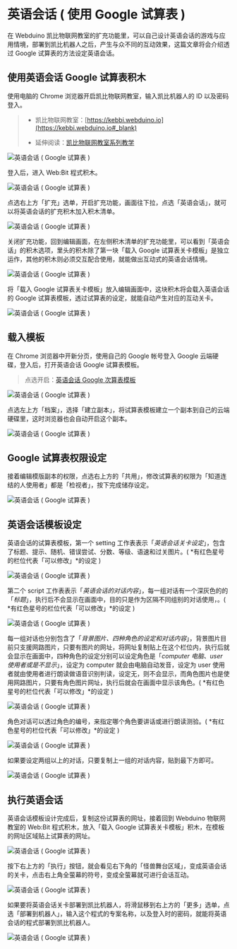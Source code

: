 # 英语会话 ( 使用 Google 试算表 )

在 Webduino 凯比物联网教室的扩充功能里，可以自己设计英语会话的游戏与应用情境，部署到凯比机器人之后，产生与众不同的互动效果，这篇文章将会介绍透过 Google 试算表的方法设定英语会话。

## 使用英语会话 Google 试算表积木

使用电脑的 Chrome 浏览器开启凯比物联网教室，输入凯比机器人的 ID 以及密码登入。

> - 凯比物联网教室：[https://kebbi.webduino.io](https://kebbi.webduino.io#_blank)
>
> - 延伸阅读：[凯比物联网教室系列教学](../index.html)

![英语会话 ( Google 试算表 )](../../../../media/zh-cn/kebbi/english/spread-sheet-01.jpg)

登入后，进入 Web:Bit 程式积木。

![英语会话 ( Google 试算表 )](../../../../media/zh-cn/kebbi/english/spread-sheet-02.jpg)

点选右上方「扩充」选单，开启扩充功能，画面往下拉，点选「英语会话」，就可以将英语会话的扩充积木加入积木清单。

![英语会话 ( Google 试算表 )](../../../../media/zh-cn/kebbi/english/spread-sheet-03.jpg)

关闭扩充功能，回到编辑画面，在左侧积木清单的扩充功能里，可以看到「英语会话」的积木选项，里头的积木除了第一块「载入 Google 试算表关卡模板」是独立运作，其他的积木则必须交互配合使用，就能做出互动式的英语会话情境。

![英语会话 ( Google 试算表 )](../../../../media/zh-cn/kebbi/english/spread-sheet-04.jpg)

将「载入 Google 试算表关卡模板」放入编辑画面中，这块积木将会载入英语会话的 Google 试算表模板，透过试算表的设定，就能自动产生对应的互动关卡。

![英语会话 ( Google 试算表 )](../../../../media/zh-cn/kebbi/english/spread-sheet-05.jpg)

## 载入模板

在 Chrome 浏览器中开新分页，使用自己的 Google 帐号登入 Google 云端硬碟，登入后，打开英语会话  Google 试算表模板。

> 点选开启：[英语会话 Google 次算表模板](https://bit.ly/kebbi-english)

![英语会话 ( Google 试算表 )](../../../../media/zh-cn/kebbi/english/spread-sheet-06.jpg)

点选左上方「档案」，选择「建立副本」，将试算表模板建立一个副本到自己的云端硬碟里，这时浏览器也会自动开启这个副本。

![英语会话 ( Google 试算表 )](../../../../media/zh-cn/kebbi/english/spread-sheet-07.jpg)

## Google 试算表权限设定

接着编辑模版副本的权限，点选右上方的「共用」，修改试算表的权限为「知道连结的人使用者」都是「检视者」，按下完成储存设定。

![英语会话 ( Google 试算表 )](../../../../media/zh-cn/kebbi/english/spread-sheet-08.jpg)

## 英语会话模板设定

英语会话的试算表模板，第一个 setting 工作表表示「*英语会话关卡设定*」，包含了标题、提示、随机、错误尝试、分数、等级、语速和过关图片。( *有红色星号的栏位代表「可以修改」*的设定 )

![英语会话 ( Google 试算表 )](../../../../media/zh-cn/kebbi/english/spread-sheet-09.jpg)

第二个 script 工作表表示「*英语会话的对话内容*」，每一组对话有一个深灰色的的「*标题*」，执行后不会显示在画面中，目的只是作为区隔不同组别的对话使用，。( *有红色星号的栏位代表「可以修改」*的设定 )

![英语会话 ( Google 试算表 )](../../../../media/zh-cn/kebbi/english/spread-sheet-10.jpg)

每一组对话也分别包含了「*背景图片、四种角色的设定和对话内容*」，背景图片目前只支援网路图片，只要有图片的网址，将网址复制贴上在这个栏位内，执行后就会显示在画面中，四种角色的设定分别可以设定角色是「*computer 电脑、user 使用者或是不显示*」，设定为 computer 就会由电脑自动发音，设定为 user 使用者就由使用者进行朗读做语音识别判读，设定无，则不会显示，而角色图片也是使用网路图片，只要有角色图片网址，执行后就会在画面中显示该角色。( *有红色星号的栏位代表「可以修改」*的设定 )

![英语会话 ( Google 试算表 )](../../../../media/zh-cn/kebbi/english/spread-sheet-11.jpg)

角色对话可以透过角色的编号，来指定哪个角色要讲话或进行朗读测验。( *有红色星号的栏位代表「可以修改」*的设定 )

![英语会话 ( Google 试算表 )](../../../../media/zh-cn/kebbi/english/spread-sheet-12.jpg)

如果要设定两组以上的对话，只要复制上一组的对话内容，贴到最下方即可。

![英语会话 ( Google 试算表 )](../../../../media/zh-cn/kebbi/english/spread-sheet-13.jpg)

## 执行英语会话

英语会话模板设计完成后，复制这份试算表的网址，接着回到 Webduino 物联网教室的 Web:Bit 程式积木，放入「载入 Google 试算表关卡模板」积木，在模板的网址区域贴上试算表的网址。

![英语会话 ( Google 试算表 )](../../../../media/zh-cn/kebbi/english/spread-sheet-14.jpg)

按下右上方的「执行」按钮，就会看见右下角的「怪兽舞台区域」，变成英语会话的关卡，点击右上角全萤幕的符号，变成全萤幕就可进行会话互动。

![英语会话 ( Google 试算表 )](../../../../media/zh-cn/kebbi/english/spread-sheet-15.jpg)

如果要将英语会话关卡部署到凯比机器人，将滑鼠移到右上方的「更多」选单，点选「部署到机器人」，输入这个程式的专案名称，以及登入时的密码，就能将英语会话的程式部署到凯比机器人。

![英语会话 ( Google 试算表 )](../../../../media/zh-cn/kebbi/english/spread-sheet-16.jpg)
